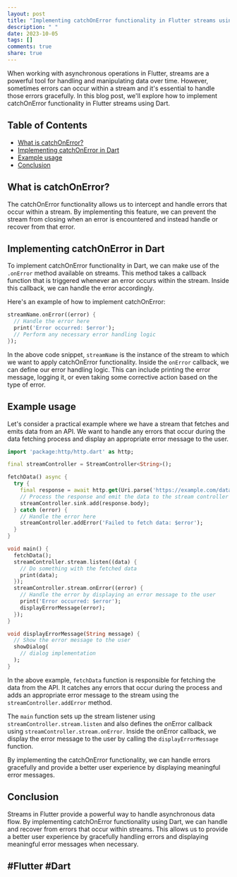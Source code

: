 ```yaml
---
layout: post
title: "Implementing catchOnError functionality in Flutter streams using Dart"
description: " "
date: 2023-10-05
tags: []
comments: true
share: true
---
```


When working with asynchronous operations in Flutter, streams are a powerful tool for handling and manipulating data over time. However, sometimes errors can occur within a stream and it's essential to handle those errors gracefully. In this blog post, we'll explore how to implement catchOnError functionality in Flutter streams using Dart.

## Table of Contents

- [What is catchOnError?](#what-is-catchOnError)
- [Implementing catchOnError in Dart](#implementing-catchOnError-in-dart)
- [Example usage](#example-usage)
- [Conclusion](#conclusion)

## What is catchOnError?

The catchOnError functionality allows us to intercept and handle errors that occur within a stream. By implementing this feature, we can prevent the stream from closing when an error is encountered and instead handle or recover from that error.

## Implementing catchOnError in Dart

To implement catchOnError functionality in Dart, we can make use of the `.onError` method available on streams. This method takes a callback function that is triggered whenever an error occurs within the stream. Inside this callback, we can handle the error accordingly.

Here's an example of how to implement catchOnError:

```dart
streamName.onError((error) {
  // Handle the error here
  print('Error occurred: $error');
  // Perform any necessary error handling logic
});
```

In the above code snippet, `streamName` is the instance of the stream to which we want to apply catchOnError functionality. Inside the `onError` callback, we can define our error handling logic. This can include printing the error message, logging it, or even taking some corrective action based on the type of error.

## Example usage

Let's consider a practical example where we have a stream that fetches and emits data from an API. We want to handle any errors that occur during the data fetching process and display an appropriate error message to the user.

```dart
import 'package:http/http.dart' as http;

final streamController = StreamController<String>();

fetchData() async {
  try {
    final response = await http.get(Uri.parse('https://example.com/data'));
    // Process the response and emit the data to the stream controller
    streamController.sink.add(response.body);
  } catch (error) {
    // Handle the error here
    streamController.addError('Failed to fetch data: $error');
  }
}

void main() {
  fetchData();
  streamController.stream.listen((data) {
    // Do something with the fetched data
    print(data);
  });
  streamController.stream.onError((error) {
    // Handle the error by displaying an error message to the user
    print('Error occurred: $error');
    displayErrorMessage(error);
  });
}

void displayErrorMessage(String message) {
  // Show the error message to the user
  showDialog(
    // dialog implementation
  );
}
```

In the above example, `fetchData` function is responsible for fetching the data from the API. It catches any errors that occur during the process and adds an appropriate error message to the stream using the `streamController.addError` method.

The `main` function sets up the stream listener using `streamController.stream.listen` and also defines the onError callback using `streamController.stream.onError`. Inside the onError callback, we display the error message to the user by calling the `displayErrorMessage` function.

By implementing the catchOnError functionality, we can handle errors gracefully and provide a better user experience by displaying meaningful error messages.

## Conclusion

Streams in Flutter provide a powerful way to handle asynchronous data flow. By implementing catchOnError functionality using Dart, we can handle and recover from errors that occur within streams. This allows us to provide a better user experience by gracefully handling errors and displaying meaningful error messages when necessary.

## #Flutter #Dart